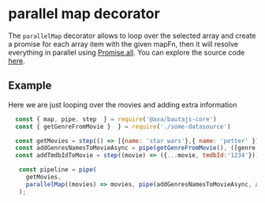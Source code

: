 # parallel map decorator

The `parallelMap` decorator allows to loop over the selected array and create a promise for each array item with the given mapFn, then it will resolve everything in parallel using [Promise.all](https://developer.mozilla.org/en-US/docs/Web/JavaScript/Reference/Global_Objects/Promise/all). You can explore the source code [here](../../packages/bautajs-core/src/decorators/parallel-map.ts).

## Example

Here we are just looping over the movies and adding extra information

```javascript
  const { map, pipe, step  } = require('@axa/bautajs-core')
  const { getGenreFromMovie }  } = require('./some-datasource')

  const getMovies = step(() => [{name: 'star wars'},{ name: 'petter' }]);
  const addGenresNamesToMovieAsync = pipe(getGenreFromMovie(), ([genre, movie]) => ({...movie, genre}));
  const addTmdbIdToMovie = step((movie) => ({...movie, tmdbId:'1234'}));

   const pipeline = pipe(
     getMovies,
     parallelMap((movies) => movies, pipe(addGenresNamesToMovieAsync, addTmdbIdToMovie))
   );
 ```
